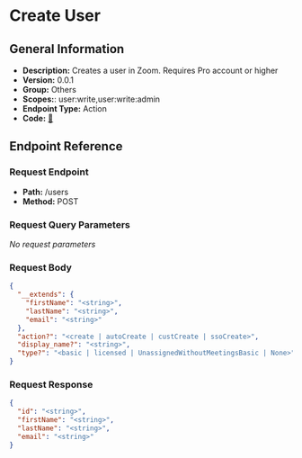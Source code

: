 # Create User

## General Information

- **Description:** Creates a user in Zoom. Requires Pro account or higher
- **Version:** 0.0.1
- **Group:** Others
- **Scopes:**: user:write,user:write:admin
- **Endpoint Type:** Action
- **Code:** [🔗](https://github.com/NangoHQ/integration-templates/tree/main/integrations/zoom/actions/create-user.ts)

## Endpoint Reference

### Request Endpoint

- **Path:** /users
- **Method:** POST

### Request Query Parameters

_No request parameters_

### Request Body

```json
{
  "__extends": {
    "firstName": "<string>",
    "lastName": "<string>",
    "email": "<string>"
  },
  "action?": "<create | autoCreate | custCreate | ssoCreate>",
  "display_name?": "<string>",
  "type?": "<basic | licensed | UnassignedWithoutMeetingsBasic | None>"
}
```

### Request Response

```json
{
  "id": "<string>",
  "firstName": "<string>",
  "lastName": "<string>",
  "email": "<string>"
}
```
